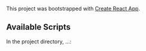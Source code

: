 This project was bootstrapped with [Create React App](https://github.com/facebook/create-react-app).

## Available Scripts

In the project directory, ...: